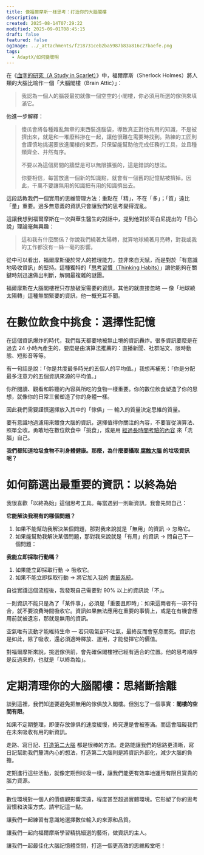 ```yaml
---
title: 像福爾摩斯一樣思考：打造你的大腦閣樓
description:
created: 2025-08-14T07:29:22
modified: 2025-09-01T08:45:15
draft: false
featured: false
ogImage: ../_attachments/f218731ceb2ba5987b83a816c27baefe.png
tags:
  - AdaptX/如何變聰明
---
```


在《[血字的研究（A Study in Scarlet）](https://www.goodreads.com/quotes/227359-i-consider-that-a-man-s-brain-originally-is-like-a)》中，福爾摩斯（Sherlock Holmes）將人類的大腦比喻作一個「大腦閣樓（Brain Attic）」：

> 我認為一個人的腦袋最初就像一個空空的小閣樓，你必須用所選的傢俱來填滿它。

他進一步解釋：

> 傻瓜會將各種雜亂無章的東西裝進腦袋，導致真正對他有用的知識，不是被擠出來，就是和一堆廢料摻在一起，讓他很難在需要時找到。熟練的工匠則會謹慎地挑選要放進閣樓的東西，只保留能幫助他完成任務的工具，並且種類齊全、井然有序。
>
> 不要以為這個房間的牆壁是可以無限擴張的，這是錯誤的想法。
>
> 你要相信，每當放進一個新的知識點，就會有一個舊的記憶點被擠掉。因此，千萬不要讓無用的知識把有用的知識擠出去。

這段話教我們一個實用的思維管理方法：重點在「精」，不在「多」；「質」遠比「量」重要。過多無意義的資訊只會讓我們的思考變得混亂。

這讓我想到福爾摩斯在一次與華生醫生的對話中，提到他對於哥白尼提出的「日心說」理論毫無興趣：

> 這和我有什麼關係？你說我們繞著太陽轉，就算地球繞著月亮轉，對我或我的工作都沒有一絲一毫的影響。

從中可以看出，福爾摩斯優於常人的推理能力，並非來自天賦，而是對於「有意識地吸收資訊」的堅持。這種獨特的「[思考習慣（Thinking Habits）](https://www.google.com/search?q=思考習慣)」讓他能夠在關鍵時刻迅速做出判斷，解開最複雜的謎團。

福爾摩斯在大腦閣樓裡只存放破案需要的資訊，其他的就直接忽略 — 像「地球繞太陽轉」這種無關緊要的資訊，他一概充耳不聞。

# 在數位飲食中挑食：選擇性記憶

在這個資訊爆炸的時代，我們每天都要地被無止境的資訊轟炸。很多資訊要麼是在過去 24 小時內產生的，要麼是由演算法推薦的：直播新聞、社群貼文、限時動態、短影音等等。

有一句話是說：「你是共度最多時光的五個人的平均值。」我想再補充：「你是分配最多注意力的五個資訊來源的平均值。」

你所閱讀、觀看和聆聽的內容與所吃的食物一樣重要。你的數位飲食塑造了你的思想，就像你的日常三餐塑造了你的身體一樣。

因此我們需要謹慎選擇放入其中的「傢俱」— 輸入的質量決定思維的質量。

要有意識地過濾用來餵食大腦的資訊，選擇值得你關注的內容，不要盲從演算法、照單全收。勇敢地在數位飲食中「挑食」，或是用 [經過長時間考驗的內容](https://www.google.com/search?q=Lindy+Library) 來「洗腦」自己。

**我們都知道垃圾食物不利身體健康。那麼，為什麼要攝取 [腐蝕大腦](https://www.google.com/search?q=腦腐) 的垃圾資訊呢？**

# 如何篩選出最重要的資訊：以終為始

我很喜歡「以終為始」這個思考工具。每當遇到一則新資訊，我會先問自己：

**它能解決我現有的哪個問題？**

1. 如果不能幫助我解決某個問題，那對我來說就是「無用」的資訊 → 忽略它。
2. 如果能幫助我解決某個問題，那對我來說就是「有用」的資訊 → 問自己下一個問題：

**我能立即採取行動嗎？**

1. 如果能立即採取行動 → 吸收它。
2. 如果不能立即採取行動 → 將它加入我的 [書籤系統](https://github.com/huaminghuangtw/Brain-Food)。

自從實踐這個流程後，我發現自己需要對 90% 以上的資訊說「不」。

一則資訊不能只是為了「某件事」，必須是「重要且即時」：如果這兩者有一項不符合，就不要浪費時間吸收它。資訊如果無法應用在重要的事情上，或是在有機會應用前就被遺忘，那就是無用的資訊。

空氣唯有流動才能維持生命 — 若只吸氣卻不吐氣，最終反而會窒息而死。資訊也是如此，除了吸收，還必須適時釋放、運用，才能發揮它的價值。

對福爾摩斯來說，挑選傢俱前，會先確保閣樓裡已經有適合的位置。他的思考順序是反過來的，也就是「以終為始」。

# 定期清理你的大腦閣樓：思緒斷捨離

談到這裡，我們知道要避免把無用的傢俱放入閣樓。但別忘了一個事實：**閣樓的空間有限**。

如果不定期整理，即便存放傢俱的速度緩慢，終究還是會被塞滿。而這會阻礙我們在未來吸收有用的新資訊。

走路、寫日記、[打造第二大腦](https://www.books.com.tw/products/0010948656) 都是很棒的方法。走路能讓我們的思路更清晰，寫日記幫助我們釐清內心的想法，打造第二大腦則是將資訊外部化，減少大腦的負擔。

定期進行這些活動，就像定期倒垃圾一樣，讓我們能更有效率地運用有限且寶貴的腦力資源。

---

數位環境對一個人的價值觀影響深遠，程度甚至超過實體環境。它形塑了你的思考習慣和決策方式。請牢記這一點。

讓我們一起練習有意識地選擇數位輸入的來源和品質。

讓我們一起向福爾摩斯學習精挑細選的藝術，做資訊的主人。

讓我們一起最佳化大腦記憶體空間，打造一個更高效的思維殿堂吧！
